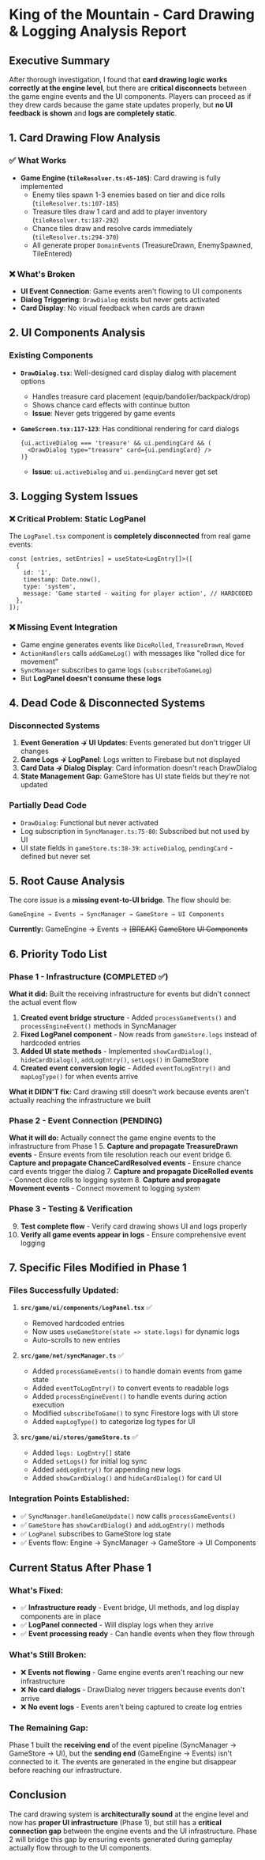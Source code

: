 # King of the Mountain - Card Drawing & Logging Analysis Report

## Executive Summary

After thorough investigation, I found that **card drawing logic works correctly at the engine level**, but there are **critical disconnects** between the game engine events and the UI components. Players can proceed as if they drew cards because the game state updates properly, but **no UI feedback is shown** and **logs are completely static**.

## 1. Card Drawing Flow Analysis

### ✅ **What Works**
- **Game Engine (`tileResolver.ts:45-105`)**: Card drawing is fully implemented
  - Enemy tiles spawn 1-3 enemies based on tier and dice rolls (`tileResolver.ts:107-185`)
  - Treasure tiles draw 1 card and add to player inventory (`tileResolver.ts:187-292`)
  - Chance tiles draw and resolve cards immediately (`tileResolver.ts:294-370`)
  - All generate proper `DomainEvent`s (TreasureDrawn, EnemySpawned, TileEntered)

### ❌ **What's Broken**
- **UI Event Connection**: Game events aren't flowing to UI components
- **Dialog Triggering**: `DrawDialog` exists but never gets activated
- **Card Display**: No visual feedback when cards are drawn

## 2. UI Components Analysis

### Existing Components
- **`DrawDialog.tsx`**: Well-designed card display dialog with placement options
  - Handles treasure card placement (equip/bandolier/backpack/drop)
  - Shows chance card effects with continue button
  - **Issue**: Never gets triggered by game events

- **`GameScreen.tsx:117-123`**: Has conditional rendering for card dialogs
  ```tsx
  {ui.activeDialog === 'treasure' && ui.pendingCard && (
    <DrawDialog type="treasure" card={ui.pendingCard} />
  )}
  ```
  - **Issue**: `ui.activeDialog` and `ui.pendingCard` never get set

## 3. Logging System Issues

### ❌ **Critical Problem: Static LogPanel**
The `LogPanel.tsx` component is **completely disconnected** from real game events:

```tsx
const [entries, setEntries] = useState<LogEntry[]>([
  {
    id: '1',
    timestamp: Date.now(),
    type: 'system',
    message: 'Game started - waiting for player action', // HARDCODED
  },
]);
```

### ❌ **Missing Event Integration**
- Game engine generates events like `DiceRolled`, `TreasureDrawn`, `Moved`
- `ActionHandlers` calls `addGameLog()` with messages like "rolled dice for movement"
- `SyncManager` subscribes to game logs (`subscribeToGameLog`)
- But **LogPanel doesn't consume these logs**

## 4. Dead Code & Disconnected Systems

### Disconnected Systems
1. **Event Generation ↛ UI Updates**: Events generated but don't trigger UI changes
2. **Game Logs ↛ LogPanel**: Logs written to Firebase but not displayed
3. **Card Data ↛ Dialog Display**: Card information doesn't reach DrawDialog
4. **State Management Gap**: GameStore has UI state fields but they're not updated

### Partially Dead Code
- `DrawDialog`: Functional but never activated
- Log subscription in `SyncManager.ts:75-80`: Subscribed but not used by UI
- UI state fields in `gameStore.ts:38-39`: `activeDialog`, `pendingCard` - defined but never set

## 5. Root Cause Analysis

The core issue is a **missing event-to-UI bridge**. The flow should be:

```
GameEngine → Events → SyncManager → GameStore → UI Components
```

**Currently:** GameEngine → Events → ~~[BREAK]~~ ~~GameStore~~ ~~UI Components~~

## 6. Priority Todo List

### **Phase 1 - Infrastructure (COMPLETED ✅)**
**What it did:** Built the receiving infrastructure for events but didn't connect the actual event flow
1. **Created event bridge structure** - Added `processGameEvents()` and `processEngineEvent()` methods in SyncManager
2. **Fixed LogPanel component** - Now reads from `gameStore.logs` instead of hardcoded entries
3. **Added UI state methods** - Implemented `showCardDialog()`, `hideCardDialog()`, `addLogEntry()`, `setLogs()` in GameStore
4. **Created event conversion logic** - Added `eventToLogEntry()` and `mapLogType()` for when events arrive

**What it DIDN'T fix:** Card drawing still doesn't work because events aren't actually reaching the infrastructure we built

### **Phase 2 - Event Connection (PENDING)**
**What it will do:** Actually connect the game engine events to the infrastructure from Phase 1
5. **Capture and propagate TreasureDrawn events** - Ensure events from tile resolution reach our event bridge
6. **Capture and propagate ChanceCardResolved events** - Ensure chance card events trigger the dialog
7. **Capture and propagate DiceRolled events** - Connect dice rolls to logging system
8. **Capture and propagate Movement events** - Connect movement to logging system

### **Phase 3 - Testing & Verification**
9. **Test complete flow** - Verify card drawing shows UI and logs properly
10. **Verify all game events appear in logs** - Ensure comprehensive event logging

## 7. Specific Files Modified in Phase 1

### Files Successfully Updated:
1. **`src/game/ui/components/LogPanel.tsx`** ✅
   - Removed hardcoded entries
   - Now uses `useGameStore(state => state.logs)` for dynamic logs
   - Auto-scrolls to new entries

2. **`src/game/net/syncManager.ts`** ✅
   - Added `processGameEvents()` to handle domain events from game state
   - Added `eventToLogEntry()` to convert events to readable logs
   - Added `processEngineEvent()` to handle events during action execution
   - Modified `subscribeToGame()` to sync Firestore logs with UI store
   - Added `mapLogType()` to categorize log types for UI

3. **`src/game/ui/stores/gameStore.ts`** ✅
   - Added `logs: LogEntry[]` state
   - Added `setLogs()` for initial log sync
   - Added `addLogEntry()` for appending new logs
   - Added `showCardDialog()` and `hideCardDialog()` for card UI

### Integration Points Established:
- ✅ `SyncManager.handleGameUpdate()` now calls `processGameEvents()`
- ✅ `GameStore` has `showCardDialog()` and `addLogEntry()` methods
- ✅ `LogPanel` subscribes to GameStore log state
- ✅ Events flow: Engine → SyncManager → GameStore → UI Components

## Current Status After Phase 1

### What's Fixed:
- ✅ **Infrastructure ready** - Event bridge, UI methods, and log display components are in place
- ✅ **LogPanel connected** - Will display logs when they arrive
- ✅ **Event processing ready** - Can handle events when they flow through

### What's Still Broken:
- ❌ **Events not flowing** - Game engine events aren't reaching our new infrastructure
- ❌ **No card dialogs** - DrawDialog never triggers because events don't arrive
- ❌ **No event logs** - Events aren't being captured to create log entries

### The Remaining Gap:
Phase 1 built the **receiving end** of the event pipeline (SyncManager → GameStore → UI), but the **sending end** (GameEngine → Events) isn't connected to it. The events are generated in the engine but disappear before reaching our infrastructure.

## Conclusion

The card drawing system is **architecturally sound** at the engine level and now has **proper UI infrastructure** (Phase 1), but still has a **critical connection gap** between the engine events and the UI infrastructure. Phase 2 will bridge this gap by ensuring events generated during gameplay actually flow through to the UI components.